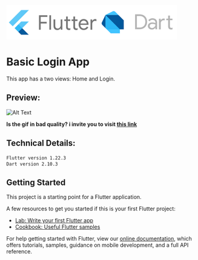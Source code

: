 <img src="https://github.com/DalexisValencia/logos-for-readme/blob/main/flutter/flutter-dart-830.png" alt="drawing" width="450"/>

# Basic Login App

This app has a two views: Home and Login.

## Preview:

![Alt Text](https://github.com/DalexisValencia/flutter_basic_login/blob/master/previews/preview.gif)


**Is the gif in bad quality? i invite you to visit [this link](https://youtu.be/VZq6fTBxOpc)**


## Technical Details:

```
Flutter version 1.22.3
Dart version 2.10.3
```


## Getting Started

This project is a starting point for a Flutter application.

A few resources to get you started if this is your first Flutter project:

- [Lab: Write your first Flutter app](https://flutter.dev/docs/get-started/codelab)
- [Cookbook: Useful Flutter samples](https://flutter.dev/docs/cookbook)

For help getting started with Flutter, view our
[online documentation](https://flutter.dev/docs), which offers tutorials,
samples, guidance on mobile development, and a full API reference.
